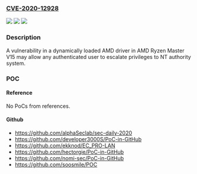 ### [CVE-2020-12928](https://cve.mitre.org/cgi-bin/cvename.cgi?name=CVE-2020-12928)
![](https://img.shields.io/static/v1?label=Product&message=AMD%20Ryzen%20Master&color=blue)
![](https://img.shields.io/static/v1?label=Version&message=n%2Fa&color=blue)
![](https://img.shields.io/static/v1?label=Vulnerability&message=CWE-749%3A%20Exposed%20Dangerous%20Method%20or%20Function&color=brighgreen)

### Description

A vulnerability in a dynamically loaded AMD driver in AMD Ryzen Master V15 may allow any authenticated user to escalate privileges to NT authority system.

### POC

#### Reference
No PoCs from references.

#### Github
- https://github.com/alphaSeclab/sec-daily-2020
- https://github.com/developer3000S/PoC-in-GitHub
- https://github.com/ekknod/EC_PRO-LAN
- https://github.com/hectorgie/PoC-in-GitHub
- https://github.com/nomi-sec/PoC-in-GitHub
- https://github.com/soosmile/POC

